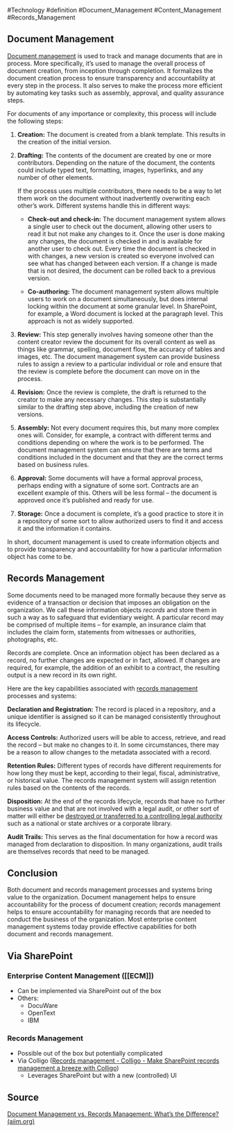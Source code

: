 #Technology #definition  #Document_Management #Content_Management #Records_Management
## Document Management

[Document management](https://www.aiim.org/What-Is-Document-Imaging) is used to track and manage documents that are in process. More specifically, it’s used to manage the overall process of document creation, from inception through completion. It formalizes the document creation process to ensure transparency and accountability at every step in the process. It also serves to make the process more efficient by automating key tasks such as assembly, approval, and quality assurance steps.

For documents of any importance or complexity, this process will include the following steps:

1.  **Creation:** The document is created from a blank template. This results in the creation of the initial version.
    
2.  **Drafting:** The contents of the document are created by one or more contributors. Depending on the nature of the document, the contents could include typed text, formatting, images, hyperlinks, and any number of other elements.
    
    If the process uses multiple contributors, there needs to be a way to let them work on the document without inadvertently overwriting each other’s work. Different systems handle this in different ways:
    
    -   **Check-out and check-in:** The document management system allows a single user to check out the document, allowing other users to read it but not make any changes to it. Once the user is done making any changes, the document is checked in and is available for another user to check out. Every time the document is checked in with changes, a new version is created so everyone involved can see what has changed between each version. If a change is made that is not desired, the document can be rolled back to a previous version.
        
    -   **Co-authoring:** The document management system allows multiple users to work on a document simultaneously, but does internal locking within the document at some granular level. In SharePoint, for example, a Word document is locked at the paragraph level. This approach is not as widely supported.
        
3.  **Review:** This step generally involves having someone other than the content creator review the document for its overall content as well as things like grammar, spelling, document flow, the accuracy of tables and images, etc. The document management system can provide business rules to assign a review to a particular individual or role and ensure that the review is complete before the document can move on in the process.

4.  **Revision:** Once the review is complete, the draft is returned to the creator to make any necessary changes. This step is substantially similar to the drafting step above, including the creation of new versions.
    
5.  **Assembly:** Not every document requires this, but many more complex ones will. Consider, for example, a contract with different terms and conditions depending on where the work is to be performed. The document management system can ensure that there are terms and conditions included in the document and that they are the correct terms based on business rules.
    
6.  **Approval:** Some documents will have a formal approval process, perhaps ending with a signature of some sort. Contracts are an excellent example of this. Others will be less formal – the document is approved once it’s published and ready for use.
    
7.  **Storage:** Once a document is complete, it’s a good practice to store it in a repository of some sort to allow authorized users to find it and access it and the information it contains.
    

In short, document management is used to create information objects and to provide transparency and accountability for how a particular information object has come to be.

## Records Management

Some documents need to be managed more formally because they serve as evidence of a transaction or decision that imposes an obligation on the organization. We call these information objects _records_ and store them in such a way as to safeguard that evidentiary weight. A particular record may be comprised of multiple items – for example, an insurance claim that includes the claim form, statements from witnesses or authorities, photographs, etc.

Records are complete. Once an information object has been declared as a record, no further changes are expected or in fact, allowed. If changes are required, for example, the addition of an exhibit to a contract, the resulting output is a new record in its own right.

Here are the key capabilities associated with [records management](https://www.aiim.org/What-is-Electronic-Records-Management?_ga=2.51911594.249551674.1598470138-1235767968.1598470138) processes and systems:

**Declaration and Registration:** The record is placed in a repository, and a unique identifier is assigned so it can be managed consistently throughout its lifecycle.

**Access Controls:** Authorized users will be able to access, retrieve, and read the record – but make no changes to it. In some circumstances, there may be a reason to allow changes to the metadata associated with a record.

**Retention Rules:** Different types of records have different requirements for how long they must be kept, according to their legal, fiscal, administrative, or historical value. The records management system will assign retention rules based on the contents of the records.

**Disposition:** At the end of the records lifecycle, records that have no further business value and that are not involved with a legal audit, or other sort of matter will either be [destroyed or transferred to a controlling legal authority](https://blog.doculabs.com/good-bad-ugly-defensible-disposition) such as a national or state archives or a corporate library.

**Audit Trails:** This serves as the final documentation for how a record was managed from declaration to disposition. In many organizations, audit trails are themselves records that need to be managed.

## Conclusion

Both document and records management processes and systems bring value to the organization. Document management helps to ensure accountability for the process of document creation; records management helps to ensure accountability for managing records that are needed to conduct the business of the organization. Most enterprise content management systems today provide effective capabilities for both document and records management.

## Via SharePoint
### Enterprise Content Management ([[ECM]])
- Can be implemented via SharePoint out of the box
- Others:
	- DocuWare
	- OpenText
	- IBM
### Records Management
- Possible out of the box but potentially complicated
- Via Colligo ([Records management - Colligo - Make SharePoint records management a breeze with Colligo](https://www.colligo.com/365-apps-for-business/sharepoint-records-management/))
	- Leverages SharePoint but with a new (controlled) UI
## Source

[Document Management vs. Records Management: What’s the Difference? (aiim.org)](https://info.aiim.org/aiim-blog/document-management-vs.-records-management)